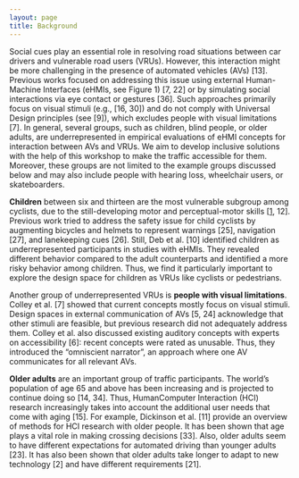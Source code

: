 ```yaml
---
layout: page
title: Background
---
```


Social cues play an essential role in resolving road situations between car drivers and vulnerable road users (VRUs). However, this interaction might be more challenging in the presence of automated vehicles (AVs) [13]. Previous works focused on addressing this issue using external Human-Machine Interfaces (eHMIs, see Figure 1) [7, 22] or by simulating social interactions via eye contact or gestures [36]. Such approaches primarily focus on visual stimuli (e.g., [16, 30]) and do not comply with Universal Design principles (see [9]), which excludes people with visual limitations [7]. In general, several groups, such as children, blind people, or older adults, are underrepresented in empirical evaluations of eHMI concepts for interaction between AVs and VRUs. We aim to develop inclusive solutions with the help of this workshop to make the traffic accessible for them. Moreover, these groups are not limited to the example groups discussed below and may also include people with hearing loss, wheelchair users, or skateboarders.

**Children** between six and thirteen are the most vulnerable subgroup among cyclists, due to the still-developing motor and perceptual-motor skills [[1](references/#ref1), 12]. Previous work tried to address the safety issue for child cyclists by augmenting bicycles and helmets to represent warnings [25], navigation [27], and lanekeeping cues [26]. Still, Deb et al. [10] identified children as underrepresented participants in studies with eHMIs. They revealed different behavior compared to the adult counterparts and identified a more risky behavior among children. Thus, we find it particularly important to explore the design space for children as VRUs like cyclists or pedestrians.

Another group of underrepresented VRUs is **people with visual limitations**. Colley et al. [7] showed that current concepts mostly focus on visual stimuli. Design spaces in external communication of AVs [5, 24] acknowledge that other stimuli are feasible, but previous research did not adequately address them. Colley et al. also discussed existing auditory concepts with experts on accessibility [6]: recent concepts were rated as unusable. Thus, they introduced the “omniscient narrator”, an approach where one AV communicates for all relevant AVs.

**Older adults** are an important group of traffic participants. The world’s population of age 65 and above has been increasing and is projected to continue doing so [14, 34]. Thus, HumanComputer Interaction (HCI) research increasingly takes into account the additional user needs that come with aging [15].
For example, Dickinson et al. [11] provide an overview of methods for HCI research with older people. It has been shown that age plays a vital role in making crossing decisions [33]. Also, older adults seem to have different expectations for automated driving than younger adults [23]. It has also been shown that older adults take longer to adapt to new technology [2] and have different requirements [21].

